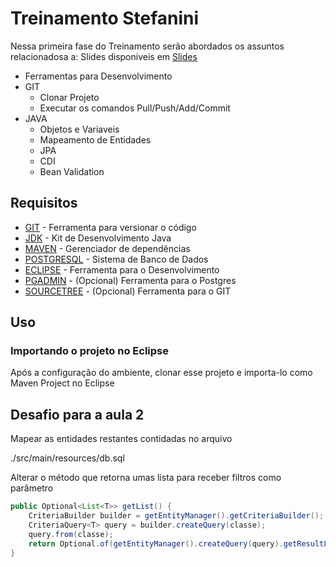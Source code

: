 # Treinamento Stefanini

Nessa primeira fase do Treinamento serão abordados os assuntos relacionadosa a:
Slides disponiveis em [Slides](https://github.com/Jpmmdf/projeto-base-jpa-cdi/blob/master/src/main/resources/Treinamento-2.pptx)
* Ferramentas para Desenvolvimento
* GIT
   * Clonar Projeto
   * Executar os comandos Pull/Push/Add/Commit
* JAVA
    * Objetos e Variaveis
    * Mapeamento de Entidades
    * JPA
    * CDI
    * Bean Validation

## Requisitos

* [GIT](https://git-scm.com) -  Ferramenta para versionar o código
* [JDK](https://jdk.java.net/13/)  - Kit de Desenvolvimento Java
* [MAVEN](https://maven.apache.org/install.html) - Gerenciador de dependências
* [POSTGRESQL](https://www.postgresql.org/download/) - Sistema de Banco de Dados
* [ECLIPSE](https://www.eclipse.org/downloads/) - Ferramenta para o Desenvolvimento 
* [PGADMIN](https://www.pgadmin.org/download/) - (Opcional) Ferramenta para o Postgres
* [SOURCETREE](https://www.sourcetreeapp.com) - (Opcional) Ferramenta para o GIT

## Uso

### Importando o projeto no Eclipse

Após a configuração do ambiente, clonar esse projeto e importa-lo como Maven Project no Eclipse



## Desafio para a aula 2

Mapear as entidades restantes contidadas no arquivo 

./src/main/resources/db.sql

Alterar o método que retorna umas lista para receber filtros como parâmetro 

~~~java
public Optional<List<T>> getList() {
    CriteriaBuilder builder = getEntityManager().getCriteriaBuilder();
    CriteriaQuery<T> query = builder.createQuery(classe);
    query.from(classe);
    return Optional.of(getEntityManager().createQuery(query).getResultList());
}
~~~
 
